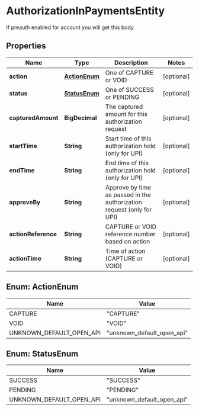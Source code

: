 

# AuthorizationInPaymentsEntity

If preauth enabled for account you will get this body

## Properties

| Name | Type | Description | Notes |
|------------ | ------------- | ------------- | -------------|
|**action** | [**ActionEnum**](#ActionEnum) | One of CAPTURE or VOID |  [optional] |
|**status** | [**StatusEnum**](#StatusEnum) | One of SUCCESS or PENDING |  [optional] |
|**capturedAmount** | **BigDecimal** | The captured amount for this authorization request |  [optional] |
|**startTime** | **String** | Start time of this authorization hold (only for UPI) |  [optional] |
|**endTime** | **String** | End time of this authorization hold (only for UPI) |  [optional] |
|**approveBy** | **String** | Approve by time as passed in the authorization request (only for UPI) |  [optional] |
|**actionReference** | **String** | CAPTURE or VOID reference number based on action  |  [optional] |
|**actionTime** | **String** | Time of action (CAPTURE or VOID) |  [optional] |



## Enum: ActionEnum

| Name | Value |
|---- | -----|
| CAPTURE | &quot;CAPTURE&quot; |
| VOID | &quot;VOID&quot; |
| UNKNOWN_DEFAULT_OPEN_API | &quot;unknown_default_open_api&quot; |



## Enum: StatusEnum

| Name | Value |
|---- | -----|
| SUCCESS | &quot;SUCCESS&quot; |
| PENDING | &quot;PENDING&quot; |
| UNKNOWN_DEFAULT_OPEN_API | &quot;unknown_default_open_api&quot; |



